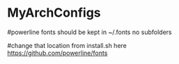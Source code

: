 # MyArchConfigs

#powerline fonts should be kept in ~/.fonts no subfolders

#change that location from install.sh here https://github.com/powerline/fonts